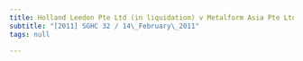 ```yaml
---
title: Holland Leedon Pte Ltd (in liquidation) v Metalform Asia Pte Ltd
subtitle: "[2011] SGHC 32 / 14\_February\_2011"
tags: null

---
```



